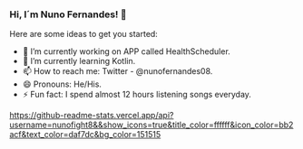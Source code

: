 ### Hi, I´m Nuno Fernandes! 👋

Here are some ideas to get you started:

- 🔭 I’m currently working on APP called HealthScheduler.
- 🌱 I’m currently learning Kotlin.
- 📫 How to reach me: Twitter - @nunofernandes08.
- 😄 Pronouns: He/His.
- ⚡ Fun fact: I spend almost 12 hours listening songs everyday.

https://github-readme-stats.vercel.app/api?username=nunofight8&&show_icons=true&title_color=ffffff&icon_color=bb2acf&text_color=daf7dc&bg_color=151515
